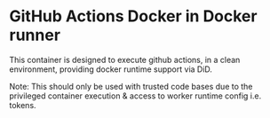 GitHub Actions Docker in Docker runner
======================================

This container is designed to execute github actions, in a clean environment, providing docker runtime support via DiD.

Note: This should only be used with trusted code bases due to the privileged container execution & access to worker runtime config i.e. tokens.
